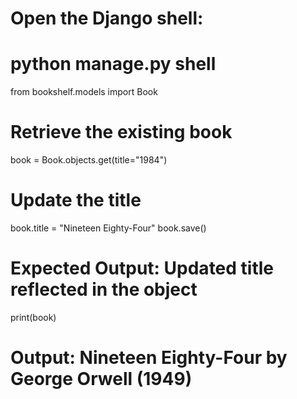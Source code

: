 # Open the Django shell:
# python manage.py shell

from bookshelf.models import Book

# Retrieve the existing book
book = Book.objects.get(title="1984")

# Update the title
book.title = "Nineteen Eighty-Four"
book.save()

# Expected Output: Updated title reflected in the object
print(book)
# Output: Nineteen Eighty-Four by George Orwell (1949)
